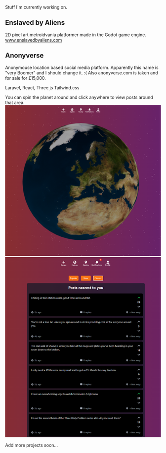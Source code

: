 Stuff I'm currently working on.

## Enslaved by Aliens ##
2D pixel art metroidvania platformer made in the Godot game engine.
www.enslavedbyaliens.com

## Anonyverse ##
Anonymouse location based social media platform. Apparently this name is "very Boomer" and I should change it. :( Also anonyverse.com is taken and for sale for £15,000.

Laravel, React, Three.js Tailwind.css

You can spin the planet around and click anywhere to view posts around that area.
![Planet](images/planet.png)
![Feed](images/feed.png)

Add more projects soon...
